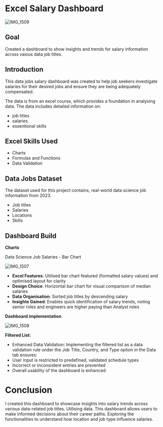 # Excel Salary Dashboard 

![IMG_1509](https://github.com/user-attachments/assets/6202c814-941c-4f20-9625-78bb9bc2d984)


## **Goal**
Created a dashboard to show insights and trends for salary information across vaious data job titles.

## Introduction

This data jobs salary dashboard was created to help job seekers investigate salaries for their desired jobs and ensure they are being adequately compensated.

The data is from an excel course, which provides a foundation in analysing data. The data includes detailed information on:
- job titles
- salaries
- essentional skills

## **Excel Skills Used**
- Charts
- Formulas and Functions
- Data Validation

## **Data Jobs Dataset**

The dataset used for this project contains, real-world data science job information from 2023.
- Job titles
- Salaries
- Locations
- Skills


## **Dashboard Build**
**Charts**

Data Science Job Salaries - Bar Chart 

![IMG_1507](https://github.com/user-attachments/assets/4ab97420-04e4-40bb-86f1-e59d02be37d5)

- **Excel Features**: Utilised bar chart featured (formatted salary values) and optimised layout for clarity
- **Design Choice**: Horizontal bar chart for visual comparison of median salaries
- **Data Organisation**: Sorted job titles by descending salary
- **Insights Gained**: Enables quick identification of salary trends, noting senior roles and engineers are higher paying than Analyst roles 

**Dashboard implementation**

![IMG_1508](https://github.com/user-attachments/assets/5b6893f4-6119-4b20-88e8-1110f5c4144e)

**Filtered List:**
- Enhanced Data Validation: Implementing the filtered list as a data validation rule under the Job Title, Country, and Type option in the Data tab ensures:
- User input is restricted to predefined, validated schedule types
- Incorrect or inconsistent entries are prevented
- Overall usability of the dashboard is enhanced



# Conclusion
I created this dashboard to showcase insights into salary trends across various data-related job titles. Utilising data. This dashboard allows users to make informed decisions about their career paths. Exploring the functionalities to understand how location and job type influence salaries.
